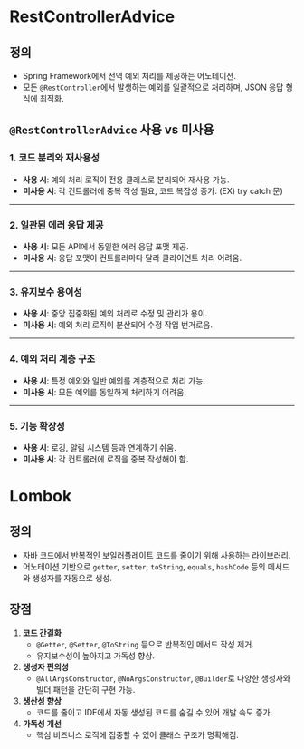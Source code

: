 # RestControllerAdvice

## 정의
- Spring Framework에서 전역 예외 처리를 제공하는 어노테이션.
- 모든 `@RestController`에서 발생하는 예외를 일괄적으로 처리하며, JSON 응답 형식에 최적화.

## `@RestControllerAdvice` 사용 vs 미사용

### 1. 코드 분리와 재사용성
- **사용 시**: 예외 처리 로직이 전용 클래스로 분리되어 재사용 가능.
- **미사용 시**: 각 컨트롤러에 중복 작성 필요, 코드 복잡성 증가. (EX) try catch 문)

---

### 2. 일관된 에러 응답 제공
- **사용 시**: 모든 API에서 동일한 에러 응답 포맷 제공.
- **미사용 시**: 응답 포맷이 컨트롤러마다 달라 클라이언트 처리 어려움.

---

### 3. 유지보수 용이성
- **사용 시**: 중앙 집중화된 예외 처리로 수정 및 관리가 용이.
- **미사용 시**: 예외 처리 로직이 분산되어 수정 작업 번거로움.

---

### 4. 예외 처리 계층 구조
- **사용 시**: 특정 예외와 일반 예외를 계층적으로 처리 가능.
- **미사용 시**: 모든 예외를 동일하게 처리하기 어려움.

---

### 5. 기능 확장성
- **사용 시**: 로깅, 알림 시스템 등과 연계하기 쉬움.
- **미사용 시**: 각 컨트롤러에 로직을 중복 작성해야 함.




# Lombok

## 정의

- 자바 코드에서 반복적인 보일러플레이트 코드를 줄이기 위해 사용하는 라이브러리.
- 어노테이션 기반으로 `getter`, `setter`, `toString`, `equals`, `hashCode` 등의 메서드와 생성자를 자동으로 생성.

## 장점

1. **코드 간결화**
    - `@Getter`, `@Setter`, `@ToString` 등으로 반복적인 메서드 작성 제거.
    - 유지보수성이 높아지고 가독성 향상.
2. **생성자 편의성**
    - `@AllArgsConstructor`, `@NoArgsConstructor`, `@Builder`로 다양한 생성자와 빌더 패턴을 간단히 구현 가능.
3. **생산성 향상**
    - 코드를 줄이고 IDE에서 자동 생성된 코드를 숨길 수 있어 개발 속도 증가.
4. **가독성 개선**
    - 핵심 비즈니스 로직에 집중할 수 있어 클래스 구조가 명확해짐.